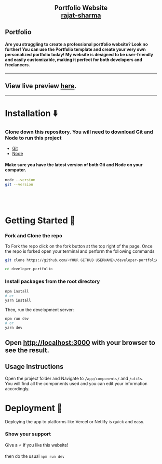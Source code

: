 <h2 align="center">
  Portfolio Website<br/>
  <a href="https://rajatsharma-portfolio.vercel.app/" target="_blank">rajat-sharma</a>
</h2>

## Portfolio

#### Are you struggling to create a professional portfolio website? Look no further! You can use the Portfolio template and create your very own personalized portfolio today! My website is designed to be user-friendly and easily customizable, making it perfect for both developers and freelancers.

---

## View live preview [here](https://rajatsharma-portfolio.vercel.app/).

---

# Installation :arrow_down:

### Clone down this repository. You will need to download Git and Node to run this project

- [Git](https://git-scm.com/downloads)
- [Node](https://nodejs.org/en/download/)

#### Make sure you have the latest version of both Git and Node on your computer.

```bash
node --version
git --version
```

## <br />

# Getting Started :dart:

### Fork and Clone the repo

To Fork the repo click on the fork button at the top right of the page. Once the repo is forked open your terminal and perform the following commands

```bash
git clone https://github.com/<YOUR GITHUB USERNAME>/developer-portfolio.git

cd developer-portfolio
```

### Install packages from the root directory

```bash
npm install
# or
yarn install
```

Then, run the development server:

```bash
npm run dev
# or
yarn dev
```

Open [http://localhost:3000](http://localhost:3000) with your browser to see the result.
---

## Usage Instructions

Open the project folder and Navigate to `/app/components/` and `/utils`. <br/>
You will find all the components used and you can edit your information accordingly.

# Deployment :rocket:

Deploying the app to platforms like Vercel or Netlify is quick and easy.

### Show your support

Give a ⭐ if you like this website!

then do the usual `npm run dev`


